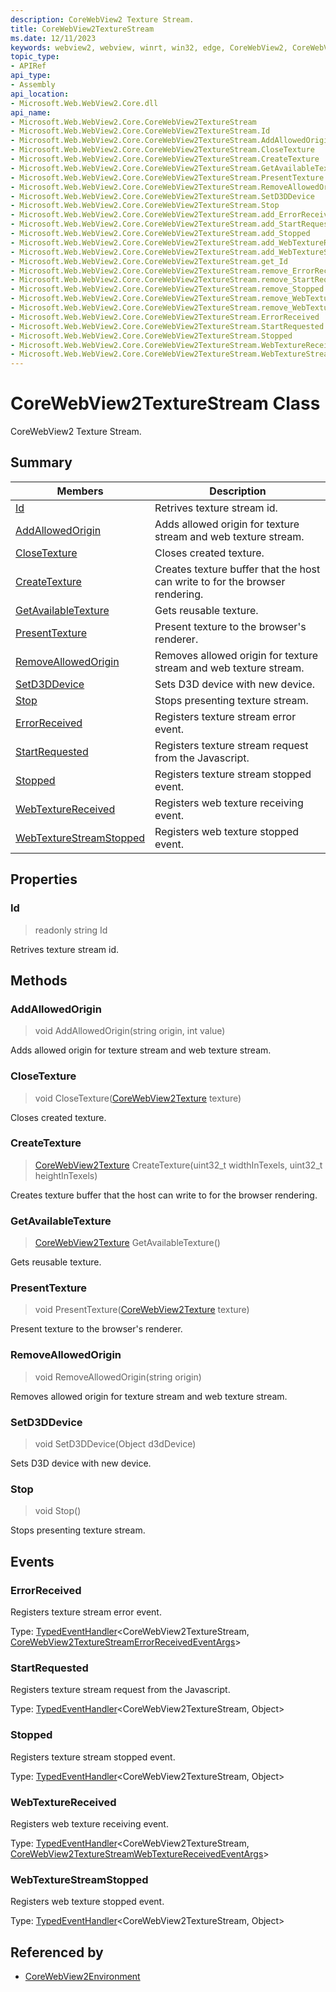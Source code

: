 ```yaml
---
description: CoreWebView2 Texture Stream.
title: CoreWebView2TextureStream
ms.date: 12/11/2023
keywords: webview2, webview, winrt, win32, edge, CoreWebView2, CoreWebView2Controller, browser control, edge html, CoreWebView2TextureStream
topic_type:
- APIRef
api_type:
- Assembly
api_location:
- Microsoft.Web.WebView2.Core.dll
api_name:
- Microsoft.Web.WebView2.Core.CoreWebView2TextureStream
- Microsoft.Web.WebView2.Core.CoreWebView2TextureStream.Id
- Microsoft.Web.WebView2.Core.CoreWebView2TextureStream.AddAllowedOrigin
- Microsoft.Web.WebView2.Core.CoreWebView2TextureStream.CloseTexture
- Microsoft.Web.WebView2.Core.CoreWebView2TextureStream.CreateTexture
- Microsoft.Web.WebView2.Core.CoreWebView2TextureStream.GetAvailableTexture
- Microsoft.Web.WebView2.Core.CoreWebView2TextureStream.PresentTexture
- Microsoft.Web.WebView2.Core.CoreWebView2TextureStream.RemoveAllowedOrigin
- Microsoft.Web.WebView2.Core.CoreWebView2TextureStream.SetD3DDevice
- Microsoft.Web.WebView2.Core.CoreWebView2TextureStream.Stop
- Microsoft.Web.WebView2.Core.CoreWebView2TextureStream.add_ErrorReceived
- Microsoft.Web.WebView2.Core.CoreWebView2TextureStream.add_StartRequested
- Microsoft.Web.WebView2.Core.CoreWebView2TextureStream.add_Stopped
- Microsoft.Web.WebView2.Core.CoreWebView2TextureStream.add_WebTextureReceived
- Microsoft.Web.WebView2.Core.CoreWebView2TextureStream.add_WebTextureStreamStopped
- Microsoft.Web.WebView2.Core.CoreWebView2TextureStream.get_Id
- Microsoft.Web.WebView2.Core.CoreWebView2TextureStream.remove_ErrorReceived
- Microsoft.Web.WebView2.Core.CoreWebView2TextureStream.remove_StartRequested
- Microsoft.Web.WebView2.Core.CoreWebView2TextureStream.remove_Stopped
- Microsoft.Web.WebView2.Core.CoreWebView2TextureStream.remove_WebTextureReceived
- Microsoft.Web.WebView2.Core.CoreWebView2TextureStream.remove_WebTextureStreamStopped
- Microsoft.Web.WebView2.Core.CoreWebView2TextureStream.ErrorReceived
- Microsoft.Web.WebView2.Core.CoreWebView2TextureStream.StartRequested
- Microsoft.Web.WebView2.Core.CoreWebView2TextureStream.Stopped
- Microsoft.Web.WebView2.Core.CoreWebView2TextureStream.WebTextureReceived
- Microsoft.Web.WebView2.Core.CoreWebView2TextureStream.WebTextureStreamStopped
---
```


# CoreWebView2TextureStream Class



CoreWebView2 Texture Stream.

## Summary

Members|Description
--|--
[Id](#id) | Retrives texture stream id.
[AddAllowedOrigin](#addallowedorigin) | Adds allowed origin for texture stream and web texture stream.
[CloseTexture](#closetexture) | Closes created texture.
[CreateTexture](#createtexture) | Creates texture buffer that the host can write to for the browser rendering.
[GetAvailableTexture](#getavailabletexture) | Gets reusable texture.
[PresentTexture](#presenttexture) | Present texture to the browser's renderer.
[RemoveAllowedOrigin](#removeallowedorigin) | Removes allowed origin for texture stream and web texture stream.
[SetD3DDevice](#setd3ddevice) | Sets D3D device with new device.
[Stop](#stop) | Stops presenting texture stream.
[ErrorReceived](#errorreceived) | Registers texture stream error event.
[StartRequested](#startrequested) | Registers texture stream request from the Javascript.
[Stopped](#stopped) | Registers texture stream stopped event.
[WebTextureReceived](#webtexturereceived) | Registers web texture receiving event.
[WebTextureStreamStopped](#webtexturestreamstopped) | Registers web texture stopped event.

## Properties

### Id

> readonly  string Id

Retrives texture stream id.



## Methods

### AddAllowedOrigin

> void AddAllowedOrigin(string origin, int value)

Adds allowed origin for texture stream and web texture stream.



### CloseTexture

> void CloseTexture([CoreWebView2Texture](corewebview2texture.md) texture)

Closes created texture.



### CreateTexture

> [CoreWebView2Texture](corewebview2texture.md) CreateTexture(uint32_t widthInTexels, uint32_t heightInTexels)

Creates texture buffer that the host can write to for the browser rendering.



### GetAvailableTexture

> [CoreWebView2Texture](corewebview2texture.md) GetAvailableTexture()

Gets reusable texture.



### PresentTexture

> void PresentTexture([CoreWebView2Texture](corewebview2texture.md) texture)

Present texture to the browser's renderer.



### RemoveAllowedOrigin

> void RemoveAllowedOrigin(string origin)

Removes allowed origin for texture stream and web texture stream.




### SetD3DDevice

> void SetD3DDevice(Object d3dDevice)

Sets D3D device with new device.



### Stop

> void Stop()

Stops presenting texture stream.




## Events

### ErrorReceived

Registers texture stream error event.

Type: [TypedEventHandler](/uwp/api/Windows.Foundation.TypedEventHandler-2)&lt;CoreWebView2TextureStream, [CoreWebView2TextureStreamErrorReceivedEventArgs](corewebview2texturestreamerrorreceivedeventargs.md)&gt;

### StartRequested

Registers texture stream request from the Javascript.

Type: [TypedEventHandler](/uwp/api/Windows.Foundation.TypedEventHandler-2)&lt;CoreWebView2TextureStream, Object&gt;

### Stopped

Registers texture stream stopped event.

Type: [TypedEventHandler](/uwp/api/Windows.Foundation.TypedEventHandler-2)&lt;CoreWebView2TextureStream, Object&gt;

### WebTextureReceived

Registers web texture receiving event.


Type: [TypedEventHandler](/uwp/api/Windows.Foundation.TypedEventHandler-2)&lt;CoreWebView2TextureStream, [CoreWebView2TextureStreamWebTextureReceivedEventArgs](corewebview2texturestreamwebtexturereceivedeventargs.md)&gt;

### WebTextureStreamStopped

Registers web texture stopped event.

Type: [TypedEventHandler](/uwp/api/Windows.Foundation.TypedEventHandler-2)&lt;CoreWebView2TextureStream, Object&gt;



## Referenced by

- [CoreWebView2Environment](corewebview2environment.md)
